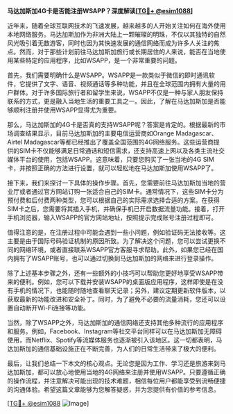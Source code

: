 **马达加斯加4G卡是否能注册WSAPP？深度解读[[TG💪+ @esim1088](https://t.me/s/esim1088)]**

近年来，随着全球互联网技术的飞速发展，越来越多的人开始关注如何在海外使用本地网络服务。马达加斯加作为非洲大陆上一颗璀璨的明珠，不仅以其独特的自然风光吸引着无数游客，同时也因为其快速发展的通信网络而成为许多人关注的焦点。然而，对于那些计划前往马达加斯加旅行或长期居住的人来说，能否在当地使用某些特定的应用程序，比如WSAPP，是一个非常重要的问题。

首先，我们需要明确什么是WSAPP。WSAPP是一款类似于微信的即时通讯软件，它提供了文字、语音、视频通话等多种功能，并且在全球范围内拥有大量的用户群体。对于许多国际旅行者和留学生来说，WSAPP不仅是一种与家人朋友保持联系的方式，更是融入当地生活的重要工具之一。因此，了解在马达加斯加是否能够顺利注册并使用WSAPP显得尤为重要。

那么，马达加斯加的4G卡是否真的支持WSAPP呢？答案是肯定的。根据最新的市场调查结果显示，目前马达加斯加的主要电信运营商如Orange Madagascar、Airtel Madagascar等都已经推出了覆盖全国范围的4G网络服务。这些运营商提供的SIM卡不仅能够满足日常通话和短信需求，还支持高速上网以及各类主流社交媒体平台的使用，包括WSAPP。这意味着，只要您购买了一张当地的4G SIM卡，并按照正确的方法进行设置，就可以轻松地在马达加斯加使用WSAPP了。

接下来，我们来探讨一下具体的操作步骤。首先，您需要前往马达加斯加当地的营业厅或者通过官方网站订购一张适合自己的SIM卡。通常情况下，这些SIM卡分为预付费和后付费两种类型，您可以根据自己的实际需求选择合适的方案。在获得SIM卡之后，您需要将其插入手机，并确保手机已开启数据流量功能。接着，打开手机浏览器，输入WSAPP的官方网站地址，按照提示完成账号注册过程即可。

值得注意的是，在注册过程中可能会遇到一些小问题，例如验证码无法接收等。这主要是由于国际号码验证机制的原因所致。为了解决这个问题，您可以尝试更换不同的网络环境，或者直接联系WSAPP官方客服寻求帮助。此外，如果您已经在国内拥有了WSAPP账号，也可以通过切换到马达加斯加的网络来进行登录操作。

除了上述基本步骤之外，还有一些额外的小技巧可以帮助您更好地享受WSAPP带来的便利。例如，您可以下载并安装WSAPP的桌面版应用程序，这样即使是在没有手机的情况下，也能随时随地查看聊天记录；另外，建议定期更新软件版本，以获取最新的功能改进和安全补丁。同时，为了避免不必要的流量消耗，您还可以设置自动断开Wi-Fi连接等功能。

当然，除了WSAPP之外，马达加斯加的通信网络还支持其他多种流行的应用程序和服务。例如，Facebook、Instagram等社交平台同样可以在马达加斯加无障碍使用，而Netflix、Spotify等流媒体服务也逐渐被引入该地区。这一切都表明，马达加斯加的通信基础设施正在不断完善，为人们的日常生活带来了极大的便利。

最后，让我们总结一下本文的核心观点。无论您是因为工作、学习还是旅游来到马达加斯加，都可以放心地使用当地的4G网络来注册并使用WSAPP。只要遵循正确的操作流程，并注意解决可能出现的技术难题，相信每位用户都能享受到流畅便捷的沟通体验。希望这篇文章能够为您解答疑惑，并为您提供有价值的参考信息。

[[TG💪+ @esim1088](https://t.me/s/esim1088) ![Image](https://i.postimg.cc/4NQfJmqS/Snipaste-2025-05-13-00-14-12.png)]